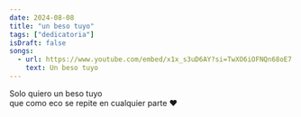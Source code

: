 ```yaml
---
date: 2024-08-08
title: "un beso tuyo"
tags: ["dedicatoria"]
isDraft: false
songs:
  - url: https://www.youtube.com/embed/x1x_s3uD6AY?si=TwXO6iOFNQn68oE7
    text: Un beso tuyo
---
```


Solo quiero un beso tuyo  
que como eco se repite en cualquier parte ❤️
